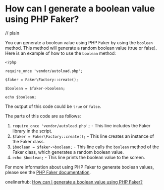 # How can I generate a boolean value using PHP Faker?
// plain

You can generate a boolean value using PHP Faker by using the `boolean` method. This method will generate a random boolean value (true or false). Here is an example of how to use the `boolean` method:

```
<?php

require_once 'vendor/autoload.php';

$faker = Faker\Factory::create();

$boolean = $faker->boolean;

echo $boolean;
```

The output of this code could be `true` or `false`.

The parts of this code are as follows:

1. `require_once 'vendor/autoload.php';` - This line includes the Faker library in the script.
2. `$faker = Faker\Factory::create();` - This line creates an instance of the Faker class.
3. `$boolean = $faker->boolean;` - This line calls the `boolean` method of the Faker class, which generates a random boolean value.
4. `echo $boolean;` - This line prints the boolean value to the screen.

For more information about using PHP Faker to generate boolean values, please see the [PHP Faker documentation](https://github.com/fzaninotto/Faker#fakerbooleangenerator).

onelinerhub: [How can I generate a boolean value using PHP Faker?](https://onelinerhub.com/php-faker/how-can-i-generate-a-boolean-value-using-php-faker)